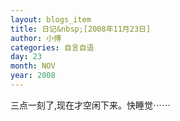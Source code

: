 ```yaml
---
layout: blogs_item
title: 日记&nbsp;[2008年11月23日]
author: 小傅
categories: 自言自语
day: 23
month: NOV
year: 2008
---
```




三点一刻了,现在才空闲下来。快睡觉⋯⋯



